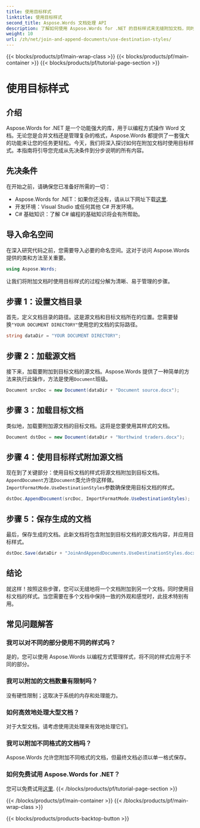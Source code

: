 ```yaml
---
title: 使用目标样式
linktitle: 使用目标样式
second_title: Aspose.Words 文档处理 API
description: 了解如何使用 Aspose.Words for .NET 的目标样式来无缝附加文档，同时保持一致的格式。
weight: 10
url: /zh/net/join-and-append-documents/use-destination-styles/
---
```


{{< blocks/products/pf/main-wrap-class >}}
{{< blocks/products/pf/main-container >}}
{{< blocks/products/pf/tutorial-page-section >}}

# 使用目标样式

## 介绍

Aspose.Words for .NET 是一个功能强大的库，用于以编程方式操作 Word 文档。无论您是合并文档还是管理复杂的格式，Aspose.Words 都提供了一套强大的功能来让您的任务更轻松。今天，我们将深入探讨如何在附加文档时使用目标样式。本指南将引导您完成从先决条件到分步说明的所有内容。

## 先决条件

在开始之前，请确保您已准备好所需的一切：

-  Aspose.Words for .NET：如果你还没有，请从以下网址下载[这里](https://releases.aspose.com/words/net/).
- 开发环境：Visual Studio 或任何其他 C# 开发环境。
- C# 基础知识：了解 C# 编程的基础知识将会有所帮助。

## 导入命名空间

在深入研究代码之前，您需要导入必要的命名空间。这对于访问 Aspose.Words 提供的类和方法至关重要。

```csharp
using Aspose.Words;
```

让我们将附加文档时使用目标样式的过程分解为清晰、易于管理的步骤。

## 步骤 1：设置文档目录

首先，定义文档目录的路径。这是源文档和目标文档所在的位置。您需要替换`"YOUR DOCUMENT DIRECTORY"`使用您的文档的实际路径。

```csharp
string dataDir = "YOUR DOCUMENT DIRECTORY";
```

## 步骤 2：加载源文档

接下来，加载要附加到目标文档的源文档。Aspose.Words 提供了一种简单的方法来执行此操作，方法是使用`Document`班级。

```csharp
Document srcDoc = new Document(dataDir + "Document source.docx");
```

## 步骤 3：加载目标文档

类似地，加载要附加源文档的目标文档。这将是您要使用其样式的文档。

```csharp
Document dstDoc = new Document(dataDir + "Northwind traders.docx");
```

## 步骤 4：使用目标样式附加源文档

现在到了关键部分：使用目标文档的样式将源文档附加到目标文档。`AppendDocument`方法`Document`类允许你这样做。`ImportFormatMode.UseDestinationStyles`参数确保使用目标文档的样式。

```csharp
dstDoc.AppendDocument(srcDoc, ImportFormatMode.UseDestinationStyles);
```

## 步骤 5：保存生成的文档

最后，保存生成的文档。此新文档将包含附加到目标文档的源文档内容，并应用目标样式。

```csharp
dstDoc.Save(dataDir + "JoinAndAppendDocuments.UseDestinationStyles.docx");
```

## 结论

就这样！按照这些步骤，您可以无缝地将一个文档附加到另一个文档，同时使用目标文档的样式。当您需要在多个文档中保持一致的外观和感觉时，此技术特别有用。

## 常见问题解答

### 我可以对不同的部分使用不同的样式吗？
是的，您可以使用 Aspose.Words 以编程方式管理样式，将不同的样式应用于不同的部分。

### 我可以附加的文档数量有限制吗？
没有硬性限制；这取决于系统的内存和处理能力。

### 如何高效地处理大型文档？
对于大型文档，请考虑使用流处理来有效地处理它们。

### 我可以附加不同格式的文档吗？
Aspose.Words 允许您附加不同格式的文档，但最终文档必须以单一格式保存。

### 如何免费试用 Aspose.Words for .NET？
您可以免费试用[这里](https://releases.aspose.com/).
{{< /blocks/products/pf/tutorial-page-section >}}

{{< /blocks/products/pf/main-container >}}
{{< /blocks/products/pf/main-wrap-class >}}

{{< blocks/products/products-backtop-button >}}
